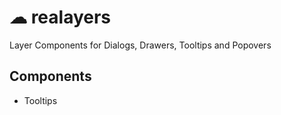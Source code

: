 # ☁ realayers

Layer Components for Dialogs, Drawers, Tooltips and Popovers

## Components
- Tooltips
